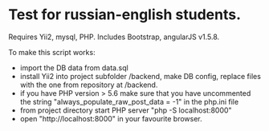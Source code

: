 # Test for russian-english students.
Requires Yii2, mysql, PHP.
Includes Bootstrap, angularJS v1.5.8.

To make this script works:
- import the DB data from data.sql
- install Yii2 into project subfolder /backend, make DB config, replace files with the one from repository at /backend.
- if you have PHP version > 5.6 make sure that you have uncommented the string "always_populate_raw_post_data = -1" in the php.ini file 
- from project directory start PHP server "php -S localhost:8000"
- open "http://localhost:8000" in your favourite browser.
